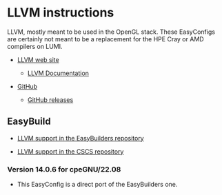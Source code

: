 # LLVM instructions

LLVM, mostly meant to be used in the OpenGL stack. These EasyConfigs are certainly 
not meant to be a replacement for the HPE Cray or AMD compilers on LUMI.

-   [LLVM web site](https://llvm.org/)

    -   [LLVM Documentation](https://llvm.org/docs/)

-   [GitHub](https://github.com/llvm/llvm-project)
    
    -   [GitHub releases](https://github.com/llvm/llvm-project/releases) 
    
    
## EasyBuild

-   [LLVM support in the EasyBuilders repository](https://github.com/easybuilders/easybuild-easyconfigs/tree/develop/easybuild/easyconfigs/l/LLVM)
    
-   [LLVM support in the CSCS repository](https://github.com/eth-cscs/production/tree/master/easybuild/easyconfigs/l/LLVM)
    

### Version 14.0.6 for cpeGNU/22.08

-   This EasyConfig is a direct port of the EasyBuilders one.

